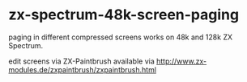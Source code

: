 # zx-spectrum-48k-screen-paging
paging in different compressed screens works on 48k and 128k ZX Spectrum.

edit screens via ZX-Paintbrush available via
http://www.zx-modules.de/zxpaintbrush/zxpaintbrush.html
